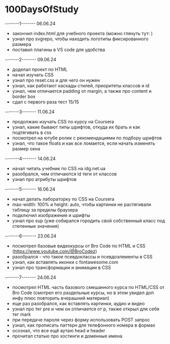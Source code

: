 # 100DaysOfStudy

-------1-------
06.06.24
- закончил index.html для учебного проекта (можно глянуть тут: )
- узнал про svgrepo, чтобы находить логотипы фиксированного размера
- поставил плагины в VS code для удобства

-------2-------
09.06.24
- доделал проект по HTML
- начал изучать CSS
- узнал про reset.css и для чего он нужен
- узнал, как работают каскады стилей, приоритеты классов и id
- узнал, чем отличается padding от margin, а также про content и border box
- сдал с первого раза тест 15/15

-------3-------
11.06.24
- продолжаю изучать CSS по курсу на Coursera
- узнал, какие бывают типы шрифтов, откуда их брать и как подтягивать в css
- посмотрел на ютубе ролик с рекомендациями по подбору шрифтов
- узнал, что такое floats и как все ломается, если начать изменять размер окна

-------4-------
14.06.24
- начал читать учебник по CSS на idg.net.ua
- разобрался, чем отличаются id теги от классов
- узнал про атрибуты шрифтов

-------5-------
16.06.24
- начал делать лабораторку по CSS на Coursera
- max-width: 100% и height: auto, чтобы картинки не растягивали таблицу за пределы браузера
- подключил изображения и шрифты
- узнал про sup (уже собирался городить свой собственный класс под степенные значения)

-------6-------
23.06.24
- посмотрел базовые видеокурсы от Bro Code по HTML и CSS (https://www.youtube.com/@BroCodez)
- разобрался - что такое псевдоклассы и псевдоэлементы в CSS
- узнал, как вставлять иконки с fontawesome.com
- узнал про трансформации и анимации в CSS

-------7-------
24.06.24
- посмотрел HTML часть базового смешанного курса по HTML/CSS от Bro Code (смотрел его раздельные курсы, но в этом увидел доп инфу плюс повторить вчерашний материал)
- еще раз разобрался, как вставлять картинки, аудио и видео
- узнал про тег pre и чем он отличается от p, также открыл для себя тег mark
- при передаче пароля через форму использовать POST запрос
- узнал, как прописать паттерн для телефонного номера в формах
- осознал, что все ещё аутаю head и header
- прочитал статью про хостинги и доменные имена
